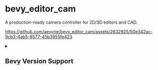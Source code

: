 # bevy_editor_cam

A production-ready camera controller for 2D/3D editors and CAD.

https://github.com/aevyrie/bevy_editor_cam/assets/2632925/50e342ac-9cb3-4ab5-8577-45b3955fe423

<details>
<summary><h2>Bevy Version Support</h2></summary>

| bevy | bevy_editor_cam  |
| ---- | ---------------- |
| 0.13 | 0.2              |
| 0.12 | 0.1              |
</details>
